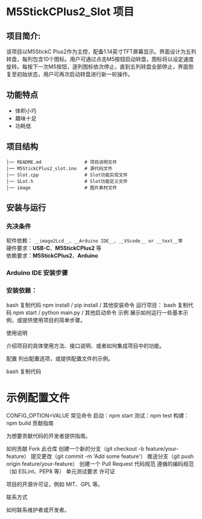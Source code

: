 # M5StickCPlus2_Slot 项目
## 项目简介:
  该项目以M5StickC Plus2作为主控，配备1.14英寸TFT屏幕显示。界面设计为五列转盘，每列包含10个图标。用户可通过点击M5按钮启动转盘，图标将以设定速度旋转。每按下一次M5按钮，逐列图标依次停止，直到五列转盘全部停止，界面恢复至初始状态，用户可再次启动转盘进行新一轮操作。  
## 功能特点
- 体积小巧
- 趣味十足
- 功耗低
## 项目结构
``` 
│── README.md                # 项目说明文件
│── M5StickCPlus2_slot.ino   # 源代码文件
│── Slot.cpp                 # Slot功能实现文件
│── SLot.h                   # Slot功能定义文件
│── image                    # 图片素材文件
```
## 安装与运行

### 先决条件
软件依赖： ``__image2Lcd__、__Arduino IDE__、__VScode__ or __text__等``   
硬件要求：__USB-C__、__M5StickCPlus2__ 等  
依赖要求：__M5StickCPlus2__、__Arduino__
### Arduino IDE 安装步骤
### 安装依赖：
bash
复制代码
npm install / pip install / 其他安装命令
运行项目：
bash
复制代码
npm start / python main.py / 其他启动命令
示例
展示如何运行一些基本示例，或提供使用项目的简单步骤。

使用说明

介绍项目的具体使用方法、接口说明、或者如何集成项目中的功能。

配置
列出配置选项，或提供配置文件的示例。

bash
复制代码
# 示例配置文件
CONFIG_OPTION=VALUE
常见命令
启动：npm start
测试：npm test
构建：npm build
贡献指南

为想要贡献代码的开发者提供指南。

如何贡献
Fork 此仓库
创建一个新的分支（git checkout -b feature/your-feature）
提交更改（git commit -m 'Add some feature'）
推送分支（git push origin feature/your-feature）
创建一个 Pull Request
代码规范
遵循的编码规范（如 ESLint、PEP8 等）
单元测试要求
许可证

项目的开源许可证，例如 MIT、GPL 等。

联系方式

如何联系维护者或开发者。
